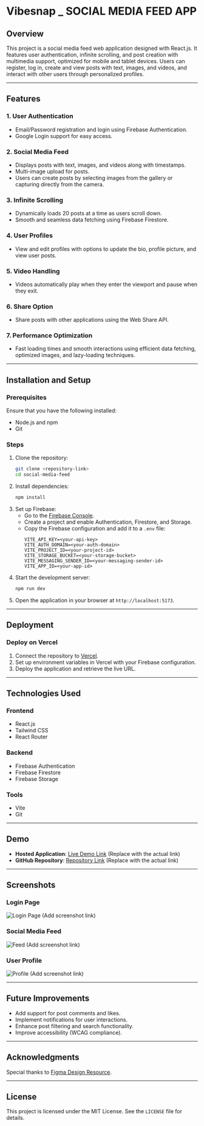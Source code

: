 # Vibesnap _ SOCIAL MEDIA FEED APP

## Overview
This project is a social media feed web application designed with React.js. It features user authentication, infinite scrolling, and post creation with multimedia support, optimized for mobile and tablet devices. Users can register, log in, create and view posts with text, images, and videos, and interact with other users through personalized profiles.

---

## Features

### 1. **User Authentication**
- Email/Password registration and login using Firebase Authentication.
- Google Login support for easy access.

### 2. **Social Media Feed**
- Displays posts with text, images, and videos along with timestamps.
- Multi-image upload for posts.
- Users can create posts by selecting images from the gallery or capturing directly from the camera.

### 3. **Infinite Scrolling**
- Dynamically loads 20 posts at a time as users scroll down.
- Smooth and seamless data fetching using Firebase Firestore.

### 4. **User Profiles**
- View and edit profiles with options to update the bio, profile picture, and view user posts.

### 5. **Video Handling**
- Videos automatically play when they enter the viewport and pause when they exit.

### 6. **Share Option**
- Share posts with other applications using the Web Share API.

### 7. **Performance Optimization**
- Fast loading times and smooth interactions using efficient data fetching, optimized images, and lazy-loading techniques.

---

## Installation and Setup

### Prerequisites
Ensure that you have the following installed:
- Node.js and npm
- Git

### Steps
1. Clone the repository:
   ```bash
   git clone <repository-link>
   cd social-media-feed
   ```
2. Install dependencies:
   ```bash
   npm install
   ```
3. Set up Firebase:
   - Go to the [Firebase Console](https://console.firebase.google.com/).
   - Create a project and enable Authentication, Firestore, and Storage.
   - Copy the Firebase configuration and add it to a `.env` file:
     ```env
     VITE_API_KEY=<your-api-key>
     VITE_AUTH_DOMAIN=<your-auth-domain>
     VITE_PROJECT_ID=<your-project-id>
     VITE_STORAGE_BUCKET=<your-storage-bucket>
     VITE_MESSAGING_SENDER_ID=<your-messaging-sender-id>
     VITE_APP_ID=<your-app-id>
     ```
4. Start the development server:
   ```bash
   npm run dev
   ```
5. Open the application in your browser at `http://localhost:5173`.

---

## Deployment

### Deploy on Vercel
1. Connect the repository to [Vercel](https://vercel.com/).
2. Set up environment variables in Vercel with your Firebase configuration.
3. Deploy the application and retrieve the live URL.

---

## Technologies Used

### Frontend
- React.js
- Tailwind CSS
- React Router

### Backend
- Firebase Authentication
- Firebase Firestore
- Firebase Storage

### Tools
- Vite
- Git

---

## Demo
- **Hosted Application**: [Live Demo Link](#) (Replace with the actual link)
- **GitHub Repository**: [Repository Link](#) (Replace with the actual link)

---

## Screenshots

### Login Page
![Login Page](#) (Add screenshot link)

### Social Media Feed
![Feed](#) (Add screenshot link)

### User Profile
![Profile](#) (Add screenshot link)

---

## Future Improvements
- Add support for post comments and likes.
- Implement notifications for user interactions.
- Enhance post filtering and search functionality.
- Improve accessibility (WCAG compliance).

---

## Acknowledgments
Special thanks to [Figma Design Resource](https://www.figma.com/design/b60fWxRIqDqj0tZq3EU0rL/Build-an-Engaging-Social-Media-Feed-with-Interactive-Features?node-id=0-1&t=Sg1FoyVKP7L7QN4v-1).

---

## License
This project is licensed under the MIT License. See the `LICENSE` file for details.
